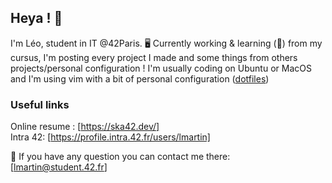 ## Heya ! 👋

I'm Léo, student in IT @42Paris. 🖥
Currently working & learning (🌱) from my cursus, I'm posting every project I made and some things from others projects/personal configuration ! I'm usually coding on Ubuntu or MacOS and I'm using vim with a bit of personal configuration ([dotfiles](https://github.com/ska42/dotfiles))

### Useful links
Online resume : [https://ska42.dev/]
<br/>Intra 42: [https://profile.intra.42.fr/users/lmartin]

💬 If you have any question you can contact me there:
<br/>[lmartin@student.42.fr]
